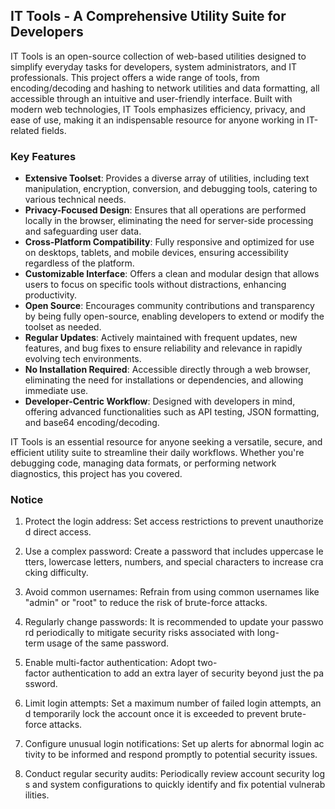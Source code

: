 ## IT Tools - A Comprehensive Utility Suite for Developers

IT Tools is an open-source collection of web-based utilities designed to simplify everyday tasks for developers, system administrators, and IT professionals. This project offers a wide range of tools, from encoding/decoding and hashing to network utilities and data formatting, all accessible through an intuitive and user-friendly interface. Built with modern web technologies, IT Tools emphasizes efficiency, privacy, and ease of use, making it an indispensable resource for anyone working in IT-related fields.

### Key Features

- **Extensive Toolset**: Provides a diverse array of utilities, including text manipulation, encryption, conversion, and debugging tools, catering to various technical needs.
- **Privacy-Focused Design**: Ensures that all operations are performed locally in the browser, eliminating the need for server-side processing and safeguarding user data.
- **Cross-Platform Compatibility**: Fully responsive and optimized for use on desktops, tablets, and mobile devices, ensuring accessibility regardless of the platform.
- **Customizable Interface**: Offers a clean and modular design that allows users to focus on specific tools without distractions, enhancing productivity.
- **Open Source**: Encourages community contributions and transparency by being fully open-source, enabling developers to extend or modify the toolset as needed.
- **Regular Updates**: Actively maintained with frequent updates, new features, and bug fixes to ensure reliability and relevance in rapidly evolving tech environments.
- **No Installation Required**: Accessible directly through a web browser, eliminating the need for installations or dependencies, and allowing immediate use.
- **Developer-Centric Workflow**: Designed with developers in mind, offering advanced functionalities such as API testing, JSON formatting, and base64 encoding/decoding.

IT Tools is an essential resource for anyone seeking a versatile, secure, and efficient utility suite to streamline their daily workflows. Whether you're debugging code, managing data formats, or performing network diagnostics, this project has you covered.

### Notice

1.  Protect the login address: Set access restrictions to prevent unauthorized direct access.
    
2.  Use a complex password: Create a password that includes uppercase letters, lowercase letters, numbers, and special characters to increase cracking difficulty.
    
3.  Avoid common usernames: Refrain from using common usernames like "admin" or "root" to reduce the risk of brute-force attacks.
    
4.  Regularly change passwords: It is recommended to update your password periodically to mitigate security risks associated with long-term usage of the same password.
    
5.  Enable multi-factor authentication: Adopt two-factor authentication to add an extra layer of security beyond just the password.
    
6.  Limit login attempts: Set a maximum number of failed login attempts, and temporarily lock the account once it is exceeded to prevent brute-force attacks.
    
7.  Configure unusual login notifications: Set up alerts for abnormal login activity to be informed and respond promptly to potential security issues.
    
8.  Conduct regular security audits: Periodically review account security logs and system configurations to quickly identify and fix potential vulnerabilities.
        